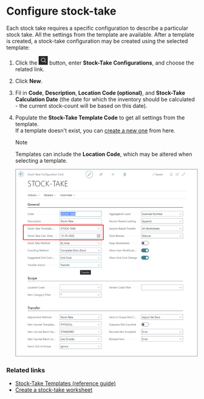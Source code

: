 # Configure stock-take

Each stock take requires a specific configuration to describe a particular stock take. All the settings from the template are available. After a template is created, a stock-take configuration may be created using the selected template: 

1. Click the ![Lightbulb that opens the Tell Me feature](../../../images/Icons/Lightbulb_icon.png "Tell Me what you want to do") button, enter **Stock-Take Configurations**, and choose the related link.
2. Click **New**. 
3. Fil in **Code**, **Description**, **Location Code (optional)**, and **Stock-Take Calculation Date** (the date for which the inventory should be calculated - the current stock-count will be based on this date).
4. Populate the **Stock-Take Template Code** to get all settings from the template.     
   If a template doesn't exist, you can [create a new one](item_jour_temp.md) from here. 

    > [!Note]
    > Templates can include the **Location Code**, which may be altered when selecting a template.

    ![stock_take_configuration_card](../images/stock_take_configuration_card.png)

### Related links

- [Stock-Take Templates (reference guide)](../reference/stock_take_ref.md)
- [Create a stock-take worksheet](stock_take_worksheet.md)